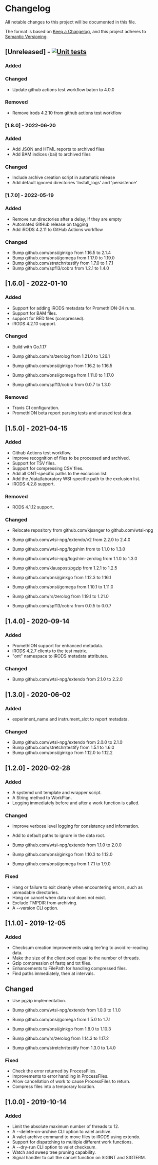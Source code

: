 # Changelog
All notable changes to this project will be documented in this file.

The format is based on [Keep a Changelog](https://keepachangelog.com/en/1.0.0/),
and this project adheres to [Semantic Versioning](https://semver.org/spec/v2.0.0.html).

## [Unreleased] - [![Unit tests](https://github.com/wtsi-npg/valet/actions/workflows/run-tests.yml/badge.svg)](https://github.com/wtsi-npg/valet/actions/workflows/run-tests.yml)

### Added

### Changed

 - Update github actions test workflow baton to 4.0.0

### Removed

 - Remove irods 4.2.10 from github actions test workflow

### [1.8.0] - 2022-06-20

### Added

 - Add JSON and HTML reports to archived files
 - Add BAM indices (bai) to archived files

### Changed

 - Include archive creation script in automatic release
 - Add default ignored directories 'Install_logs' and 'persistence'

### [1.7.0] - 2022-05-19

### Added

- Remove run directories after a delay, if they are empty
- Automated GitHub release on tagging
- Add iRODS 4.2.11 to GitHub Actions workflow

### Changed

- Bump github.com/onsi/ginkgo from 1.16.5 to 2.1.4
- Bump github.com/onsi/gomega from 1.17.0 to 1.19.0
- Bump github.com/stretchr/testify from 1.7.0 to 1.7.1
- Bump github.com/spf13/cobra from 1.2.1 to 1.4.0

## [1.6.0] - 2022-01-10

### Added

- Support for adding iRODS metadata for PromethION-24 runs.
- Support for BAM files.
- support for BED files (compressed).
- iRODS 4.2.10 support.

### Changed

- Build with Go.1.17

- Bump github.com/rs/zerolog from 1.21.0 to 1.26.1
- Bump github.com/onsi/ginkgo from 1.16.2 to 1.16.5
- Bump github.com/onsi/gomega from 1.11.0 to 1.17.0
- Bump github.com/spf13/cobra from 0.0.7 to 1.3.0

### Removed

- Travis CI configuration.
- PromethION beta report parsing tests and unused test data.

## [1.5.0] - 2021-04-15

### Added

- Github Actions test workflow.
- Improve recognition of files to be processed and archived.
- Support for TSV files.
- Support for compressing CSV files.
- Add all ONT-specific paths to the exclusion list.
- Add the /data/laboratory WSI-specific path to the exclusion list.
- iRODS 4.2.8 support.

### Removed

- RODS 4.1.12 support.

### Changed

- Relocate repository from github.com/kjsanger to github.com/wtsi-npg

- Bump github.com/wtsi-npg/extendo/v2 from 2.2.0 to 2.4.0
- Bump github.com/wtsi-npg/logshim from to 1.1.0 to 1.3.0
- Bump github.com/wtsi-npg/logshim-zerolog from 1.1.0 to 1.3.0
- Bump github.com/klauspost/pgzip from 1.2.1 to 1.2.5
- Bump github.com/onsi/ginkgo from 1.12.3 to 1.16.1
- Bump github.com/onsi/gomega from 1.10.1 to 1.11.0
- Bump github.com/rs/zerolog from 1.19.1 to 1.21.0
- Bump github.com/spf13/cobra from 0.0.5 to 0.0.7

## [1.4.0] - 2020-09-14

### Added

- PromethION support for enhanced metadata.
- iRODS 4.2.7 clients to the test matrix.
- "ont" namespace to iRODS metadata attributes.

### Changed

- Bump github.com/wtsi-npg/extendo from 2.1.0 to 2.2.0

## [1.3.0] - 2020-06-02

### Added

- experiment_name and instrument_slot to report metadata.

### Changed

- Bump github.com/wtsi-npg/extendo from 2.0.0 to 2.1.0
- Bump github.com/stretchr/testify from 1.5.1 to 1.6.0
- Bump github.com/onsi/ginkgo from 1.12.0 to 1.12.2

## [1.2.0] - 2020-02-28

### Added

- A systemd unit template and wrapper script.
- A String method to WorkPlan.
- Logging immediately before and after a work function is called.

### Changed

- Improve verbose level logging for consistency and information.
- Add to default paths to ignore in the data root.

- Bump github.com/wtsi-npg/extendo from 1.1.0 to 2.0.0
- Bump github.com/onsi/ginkgo from 1.10.3 to 1.12.0
- Bump github.com/onsi/gomega from 1.7.1 to 1.9.0

### Fixed

- Hang or failure to exit cleanly when encountering errors, such as
  unreadable directories.
- Hang on cancel when data root does not exist.
- Exclude TMPDIR from archiving.
- A --version CLI option.

## [1.1.0] - 2019-12-05

### Added

- Checksum creation improvements using tee'ing to avoid re-reading data.
- Make the size of the client pool equal to the number of threads.
- Gzip compression of fastq and txt files.
- Enhancements to FilePath for handling compressed files.
- Find paths immediately, then at intervals.

## Changed

- Use pgzip implementation.

- Bump github.com/wtsi-npg/extendo from 1.0.0 to 1.1.0
- Bump github.com/onsi/gomega from 1.5.0 to 1.7.1
- Bump github.com/onsi/ginkgo from 1.8.0 to 1.10.3
- Bump github.com/rs/zerolog from 1.14.3 to 1.17.2
- Bump github.com/stretchr/testify from 1.3.0 to 1.4.0

### Fixed

- Check the error returned by ProcessFiles.
- Improvements to error handling in ProcessFiles.
- Allow cancellation of work to cause ProcessFiles to return.
- Compress files into a temporary location.


## [1.0.0] - 2019-10-14

### Added

- Limit the absolute maximum number of threads to 12.
- A --delete-on-archive CLI option to valet archive.
- A valet archive command to move files to iRODS using extendo.
- Support for dispatching to multiple different work functions.
- A --dry-run CLI option to valet checksum.
- Watch and sweep tree pruning capability.
- Signal handler to call the cancel function on SIGINT and SIGTERM.
